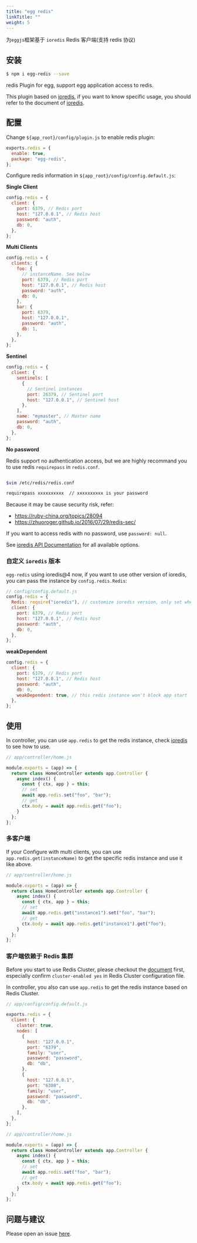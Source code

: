```yaml
---
title: "egg redis"
linkTitle: ""
weight: 5
---
```


为`eggjs`框架基于 `ioredis` Redis 客户端(支持 redis 协议)

## 安装

```bash
$ npm i egg-redis --save
```

redis Plugin for egg, support egg application access to redis.

This plugin based on [ioredis](https://github.com/luin/ioredis), if you want to know specific usage, you should refer to the document of [ioredis](https://github.com/luin/ioredis).

## 配置

Change `${app_root}/config/plugin.js` to enable redis plugin:

```js
exports.redis = {
  enable: true,
  package: "egg-redis",
};
```

Configure redis information in `${app_root}/config/config.default.js`:

**Single Client**

```javascript
config.redis = {
  client: {
    port: 6379, // Redis port
    host: "127.0.0.1", // Redis host
    password: "auth",
    db: 0,
  },
};
```

**Multi Clients**

```javascript
config.redis = {
  clients: {
    foo: {
      // instanceName. See below
      port: 6379, // Redis port
      host: "127.0.0.1", // Redis host
      password: "auth",
      db: 0,
    },
    bar: {
      port: 6379,
      host: "127.0.0.1",
      password: "auth",
      db: 1,
    },
  },
};
```

**Sentinel**

```javascript
config.redis = {
  client: {
    sentinels: [
      {
        // Sentinel instances
        port: 26379, // Sentinel port
        host: "127.0.0.1", // Sentinel host
      },
    ],
    name: "mymaster", // Master name
    password: "auth",
    db: 0,
  },
};
```

**No password**

Redis support no authentication access, but we are highly recommand you to use redis `requirepass` in `redis.conf`.

```bash

$vim /etc/redis/redis.conf

requirepass xxxxxxxxxx  // xxxxxxxxxx is your password

```

Because it may be cause security risk, refer:

- https://ruby-china.org/topics/28094
- https://zhuoroger.github.io/2016/07/29/redis-sec/

If you want to access redis with no password, use `password: null`.

See [ioredis API Documentation](https://github.com/luin/ioredis/blob/master/API.md#new_Redis) for all available options.

### 自定义 `ioredis` 版本

`egg-redis` using ioredis@4 now, if you want to use other version of ioredis, you can pass the instance by `config.redis.Redis`:

```js
// config/config.default.js
config.redis = {
  Redis: require("ioredis"), // customize ioredis version, only set when you needed
  client: {
    port: 6379, // Redis port
    host: "127.0.0.1", // Redis host
    password: "auth",
    db: 0,
  },
};
```

**weakDependent**

```javascript
config.redis = {
  client: {
    port: 6379, // Redis port
    host: "127.0.0.1", // Redis host
    password: "auth",
    db: 0,
    weakDependent: true, // this redis instance won't block app start
  },
};
```

## 使用

In controller, you can use `app.redis` to get the redis instance, check [ioredis](https://github.com/luin/ioredis#basic-usage) to see how to use.

```js
// app/controller/home.js

module.exports = (app) => {
  return class HomeController extends app.Controller {
    async index() {
      const { ctx, app } = this;
      // set
      await app.redis.set("foo", "bar");
      // get
      ctx.body = await app.redis.get("foo");
    }
  };
};
```

### 多客户端

If your Configure with multi clients, you can use `app.redis.get(instanceName)` to get the specific redis instance and use it like above.

```js
// app/controller/home.js

module.exports = (app) => {
  return class HomeController extends app.Controller {
    async index() {
      const { ctx, app } = this;
      // set
      await app.redis.get("instance1").set("foo", "bar");
      // get
      ctx.body = await app.redis.get("instance1").get("foo");
    }
  };
};
```

### 客户端依赖于 Redis 集群

Before you start to use Redis Cluster, please checkout the [document](https://redis.io/topics/cluster-tutorial) first, especially confirm `cluster-enabled yes` in Redis Cluster configuration file.

In controller, you also can use `app.redis` to get the redis instance based on Redis Cluster.

```js
// app/config/config.default.js

exports.redis = {
  client: {
    cluster: true,
    nodes: [
      {
        host: "127.0.0.1",
        port: "6379",
        family: "user",
        password: "password",
        db: "db",
      },
      {
        host: "127.0.0.1",
        port: "6380",
        family: "user",
        password: "password",
        db: "db",
      },
    ],
  },
};

// app/controller/home.js

module.exports = (app) => {
  return class HomeController extends app.Controller {
    async index() {
      const { ctx, app } = this;
      // set
      await app.redis.set("foo", "bar");
      // get
      ctx.body = await app.redis.get("foo");
    }
  };
};
```

## 问题与建议

Please open an issue [here](https://github.com/eggjs/egg/issues).
